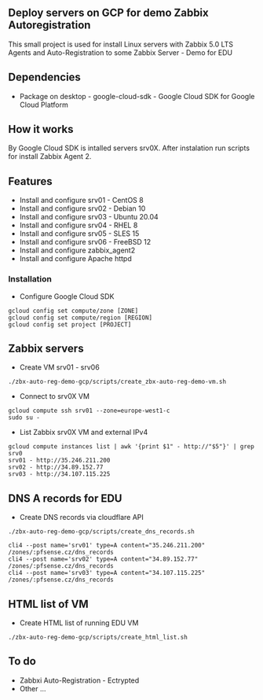 ## Deploy servers on GCP for demo Zabbix Autoregistration

This small project is used for install Linux servers with Zabbix 5.0 LTS Agents and Auto-Registration to some Zabbix Server - Demo for EDU 

## Dependencies

- Package on desktop - google-cloud-sdk - Google Cloud SDK for Google Cloud Platform

## How it works

By Google Cloud SDK is intalled servers srv0X. After instalation run scripts for install Zabbix Agent 2.

## Features

- Install and configure srv01 - CentOS 8
- Install and configure srv02 - Debian 10
- Install and configure srv03 - Ubuntu 20.04
- Install and configure srv04 - RHEL 8
- Install and configure srv05 - SLES 15
- Install and configure srv06 - FreeBSD 12
- Install and configure zabbix_agent2
- Install and configure Apache httpd

### Installation

- Configure Google Cloud SDK

```console
gcloud config set compute/zone [ZONE]
gcloud config set compute/region [REGION]
gcloud config set project [PROJECT]
```
## Zabbix servers
- Create VM srv01 - srv06

```console
./zbx-auto-reg-demo-gcp/scripts/create_zbx-auto-reg-demo-vm.sh
```
- Connect to srv0X VM

```console
gcloud compute ssh srv01 --zone=europe-west1-c
sudo su -
```
- List Zabbix srv0X VM and external IPv4

```console
gcloud compute instances list | awk '{print $1" - http://"$5"}' | grep srv0
srv01 - http://35.246.211.200
srv02 - http://34.89.152.77
srv03 - http://34.107.115.225
```

## DNS A records for EDU
- Create DNS records via cloudflare API

```console
./zbx-auto-reg-demo-gcp/scripts/create_dns_records.sh

cli4 --post name='srv01' type=A content="35.246.211.200" /zones/:pfsense.cz/dns_records
cli4 --post name='srv02' type=A content="34.89.152.77" /zones/:pfsense.cz/dns_records
cli4 --post name='srv03' type=A content="34.107.115.225" /zones/:pfsense.cz/dns_records
```

## HTML list of VM
- Create HTML list of running EDU VM

```console
./zbx-auto-reg-demo-gcp/scripts/create_html_list.sh
```

## To do

- Zabbxi Auto-Registration - Ectrypted
- Other ...